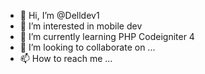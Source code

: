 - 👋 Hi, I’m @Delldev1
- 👀 I’m interested in mobile dev
- 🌱 I’m currently learning PHP Codeigniter 4
- 💞️ I’m looking to collaborate on ...
- 📫 How to reach me ...

<!---
Delldev1/Delldev1 is a ✨ special ✨ repository because its `README.md` (this file) appears on your GitHub profile.
You can click the Preview link to take a look at your changes.
--->

